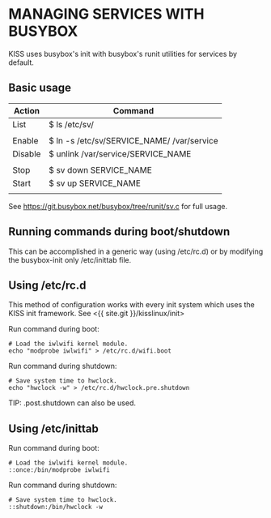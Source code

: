 MANAGING SERVICES WITH BUSYBOX
==============================

KISS uses busybox's init with busybox's runit utilities for services by default.

Basic usage
-----------

| Action  | Command                                                            |
|---------|--------------------------------------------------------------------|
| List    | $ ls /etc/sv/                                                      |
|         |                                                                    |
| Enable  | $ ln -s /etc/sv/SERVICE_NAME/ /var/service                         |
| Disable | $ unlink /var/service/SERVICE_NAME                                 |
|         |                                                                    |
| Stop    | $ sv down SERVICE_NAME                                             |
| Start   | $ sv up   SERVICE_NAME                                             |
|         |                                                                    |

See https://git.busybox.net/busybox/tree/runit/sv.c for full usage.

Running commands during boot/shutdown
-------------------------------------

This can be accomplished in a generic way (using /etc/rc.d) or by modifying the
busybox-init only /etc/inittab file.

Using /etc/rc.d
---------------

This method of configuration works with every init system which uses the KISS
init framework. See <{{ site.git }}/kisslinux/init>

Run command during boot:

    # Load the iwlwifi kernel module.
    echo "modprobe iwlwifi" > /etc/rc.d/wifi.boot

Run command during shutdown:

    # Save system time to hwclock.
    echo "hwclock -w" > /etc/rc.d/hwclock.pre.shutdown

TIP: .post.shutdown can also be used.

Using /etc/inittab
------------------

Run command during boot:

    # Load the iwlwifi kernel module.
    ::once:/bin/modprobe iwlwifi

Run command during shutdown:

    # Save system time to hwclock.
    ::shutdown:/bin/hwclock -w
